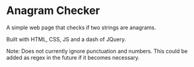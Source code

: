 # Anagram Checker

A simple web page that checks if two strings are anagrams.

Built with HTML, CSS, JS and a dash of JQuery.

Note: Does not currently ignore punctuation and numbers. This could be added as regex in the future if it becomes necessary.
